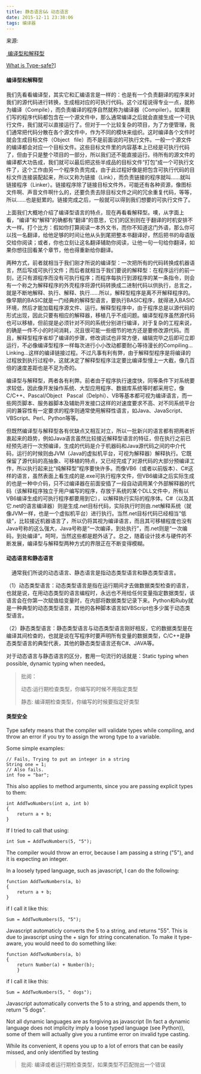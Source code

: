 ```yaml
---
title: 静态语言&& 动态语言
date: 2015-12-11 23:38:06
tags: 编译器
---
```


来源:

[ 编译型和解释型](http://www.cnblogs.com/dzhanjie/archive/2011/07/07/2100340.html)

[What is Type-safe?](http://stackoverflow.com/questions/260626/what-is-type-safe)]

#### 编译型和解释型

我们先看看编译型，其实它和汇编语言是一样的：也是有一个负责翻译的程序来对我们的源代码进行转换，生成相对应的可执行代码。这个过程说得专业一点，就称为编译（Compile），而负责编译的程序自然就称为编译器（Compiler）。如果我们写的程序代码都包含在一个源文件中，那么通常编译之后就会直接生成一个可执行文件，我们就可以直接运行了。但对于一个比较复杂的项目，为了方便管理，我们通常把代码分散在各个源文件中，作为不同的模块来组织。这时编译各个文件时就会生成目标文件（Object   file）而不是前面说的可执行文件。一般一个源文件的编译都会对应一个目标文件。这些目标文件里的内容基本上已经是可执行代码了，但由于只是整个项目的一部分，所以我们还不能直接运行。待所有的源文件的编译都大功告成，我们就可以最后把这些半成品的目标文件“打包”成一个可执行文件了，这个工作由另一个程序负责完成，由于此过程好像是把包含可执行代码的目标文件连接装配起来，所以又称为链接（Link），而负责链接的程序就叫……就叫链接程序（Linker）。链接程序除了链接目标文件外，可能还有各种资源，像图标文件啊、声音文件啊什么的，还要负责去除目标文件之间的冗余重复代码，等等，所以……也是挺累的。链接完成之后，一般就可以得到我们想要的可执行文件了。

上面我们大概地介绍了编译型语言的特点，现在再看看解释型。噢，从字面上看，“编译”和“解释”的确都有“翻译”的意思，它们的区别则在于翻译的时机安排不大一样。打个比方：假如你打算阅读一本外文书，而你不知道这门外语，那么你可以找一名翻译，给他足够的时间让他从头到尾把整本书翻译好，然后把书的母语版交给你阅读；或者，你也立刻让这名翻译辅助你阅读，让他一句一句给你翻译，如果你想往回看某个章节，他也得重新给你翻译。 



两种方式，前者就相当于我们刚才所说的编译型：一次把所有的代码转换成机器语言，然后写成可执行文件；而后者就相当于我们要说的解释型：在程序运行的前一刻，还只有源程序而没有可执行程序；而程序每执行到源程序的某一条指令，则会有一个称之为解释程序的外壳程序将源代码转换成二进制代码以供执行，总言之，就是不断地解释、执行、解释、执行……所以，解释型程序是离不开解释程序的。像早期的BASIC就是一门经典的解释型语言，要执行BASIC程序，就得进入BASIC环境，然后才能加载程序源文件、运行。解释型程序中，由于程序总是以源代码的形式出现，因此只要有相应的解释器，移植几乎不成问题。编译型程序虽然源代码也可以移植，但前提是必须针对不同的系统分别进行编译，对于复杂的工程来说，的确是一件不小的时间消耗，况且很可能一些细节的地方还是要修改源代码。而且，解释型程序省却了编译的步骤，修改调试也非常方便，编辑完毕之后即可立即运行，不必像编译型程序一样每次进行小小改动都要耐心等待漫长的Compiling…Linking…这样的编译链接过程。不过凡事有利有弊，由于解释型程序是将编译的过程放到执行过程中，这就决定了解释型程序注定要比编译型慢上一大截，像几百倍的速度差距也是不足为奇的。 

编译型与解释型，两者各有利弊。前者由于程序执行速度快，同等条件下对系统要求较低，因此像开发操作系统、大型应用程序、数据库系统等时都采用它，像C/C++、Pascal/Object   Pascal（Delphi）、VB等基本都可视为编译语言，而一些网页脚本、服务器脚本及辅助开发接口这样的对速度要求不高、对不同系统平台间的兼容性有一定要求的程序则通常使用解释性语言，如Java、JavaScript、VBScript、Perl、Python等等。 

但既然编译型与解释型各有优缺点又相互对立，所以一批新兴的语言都有把两者折衷起来的趋势，例如Java语言虽然比较接近解释型语言的特征，但在执行之前已经预先进行一次预编译，生成的代码是介于机器码和Java源代码之间的中介代码，运行的时候则由JVM（Java的虚拟机平台，可视为解释器）解释执行。它既保留了源代码的高抽象、可移植的特点，又已经完成了对源代码的大部分预编译工作，所以执行起来比“纯解释型”程序要快许多。而像VB6（或者以前版本）、C#这样的语言，虽然表面上看生成的是.exe可执行程序文件，但VB6编译之后实际生成的也是一种中介码，只不过编译器在前面安插了一段自动调用某个外部解释器的代码（该解释程序独立于用户编写的程序，存放于系统的某个DLL文件中，所有以VB6编译生成的可执行程序都要用到它），以解释执行实际的程序体。C#（以及其它.net的语言编译器）则是生成.net目标代码，实际执行时则由.net解释系统（就像JVM一样，也是一个虚拟机平台）进行执行。当然.net目标代码已经相当“低级”，比较接近机器语言了，所以仍将其视为编译语言，而且其可移植程度也没有Java号称的这么强大，Java号称是“一次编译，到处执行”，而.net则是“一次编码，到处编译”。呵呵，当然这些都是题外话了。总之，随着设计技术与硬件的不断发展，编译型与解释型两种方式的界限正在不断变得模糊。



#### 动态语言和静态语言

　通常我们所说的动态语言、静态语言是指动态类型语言和静态类型语言。

（1）动态类型语言：动态类型语言是指在运行期间才去做数据类型检查的语言，也就是说，在用动态类型的语言编程时，永远也不用给任何变量指定数据类型，该语言会在你第一次赋值给变量时，在内部将数据类型记录下来。Python和Ruby就是一种典型的动态类型语言，其他的各种脚本语言如VBScript也多少属于动态类型语言。

（2）静态类型语言：静态类型语言与动态类型语言刚好相反，它的数据类型是在编译其间检查的，也就是说在写程序时要声明所有变量的数据类型，C/C++是静态类型语言的典型代表，其他的静态类型语言还有C#、JAVA等。

对于动态语言与静态语言的区分，套用一句流行的话就是：Static typing when possible, dynamic typing when needed。

> 批阅： 
>
> 动态:运行期检查类型，你编写的时候不用指定类型
>
> 静态: 编译期检查类型，你编写的时候要指定好类型

#### 类型安全

Type safety means that the compiler will validate types while compiling, and throw an error if you try to assign the wrong type to a variable.

Some simple examples:

```
// Fails, Trying to put an integer in a string
String one = 1;
// Also fails.
int foo = "bar";

```

This also applies to method arguments, since you are passing explicit types to them:

```
int AddTwoNumbers(int a, int b)
{
    return a + b;
}

```

If I tried to call that using:

```
int Sum = AddTwoNumbers(5, "5");

```

The compiler would throw an error, because I am passing a string ("5"), and it is expecting an integer.

In a loosely typed language, such as javascript, I can do the following:

```
function AddTwoNumbers(a, b)
{
    return a + b;
}

```

if I call it like this:

```
Sum = AddTwoNumbers(5, "5");

```

Javascript automaticly converts the 5 to a string, and returns "55". This is due to javascript using the + sign for string concatenation. To make it type-aware, you would need to do something like:

```
function AddTwoNumbers(a, b)
{
    return Number(a) + Number(b);
    }
```

if I call it like this:

```
Sum = AddTwoNumbers(5, " dogs");

```

Javascript automatically converts the 5 to a string, and appends them, to return "5 dogs".

Not all dynamic languages are as forgiving as javascript (In fact a dynamic language does not implicity imply a loose typed language (see Python)), some of them will actually give you a runtime error on invalid type casting.

While its convenient, it opens you up to a lot of errors that can be easily missed, and only identified by testing



> 批阅: 编译或者运行期检查类型，如果类型不匹配抛出一个错误



